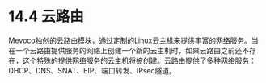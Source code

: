 # 14.4 云路由

Mevoco独创的云路由模块，通过定制的Linux云主机来提供丰富的网络服务。当在一个云路由提供服务的网络上创建一个新的云主机时，如果云路由之前还不存在，这个特殊的提供网络服务的云主机将被创建。云路由提供了多种网络服务：DHCP、DNS、SNAT、EIP、端口转发、IPsec隧道。
